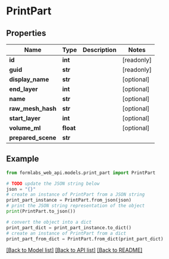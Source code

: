 # PrintPart


## Properties

Name | Type | Description | Notes
------------ | ------------- | ------------- | -------------
**id** | **int** |  | [readonly] 
**guid** | **str** |  | [readonly] 
**display_name** | **str** |  | [optional] 
**end_layer** | **int** |  | [optional] 
**name** | **str** |  | [optional] 
**raw_mesh_hash** | **str** |  | [optional] 
**start_layer** | **int** |  | [optional] 
**volume_ml** | **float** |  | [optional] 
**prepared_scene** | **str** |  | 

## Example

```python
from formlabs_web_api.models.print_part import PrintPart

# TODO update the JSON string below
json = "{}"
# create an instance of PrintPart from a JSON string
print_part_instance = PrintPart.from_json(json)
# print the JSON string representation of the object
print(PrintPart.to_json())

# convert the object into a dict
print_part_dict = print_part_instance.to_dict()
# create an instance of PrintPart from a dict
print_part_from_dict = PrintPart.from_dict(print_part_dict)
```
[[Back to Model list]](../README.md#documentation-for-models) [[Back to API list]](../README.md#documentation-for-api-endpoints) [[Back to README]](../README.md)


